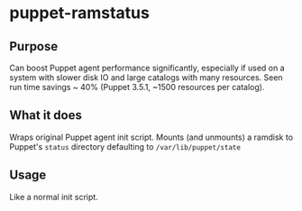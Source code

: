 # puppet-ramstatus

## Purpose
Can boost Puppet agent performance significantly, especially if used on a system with slower disk IO and large catalogs with many resources. Seen run time savings ~ 40% (Puppet 3.5.1, ~1500 resources per catalog).

## What it does
Wraps original Puppet agent init script. Mounts (and unmounts) a ramdisk to Puppet's ```status``` directory defaulting to ```/var/lib/puppet/state```

## Usage
Like a normal init script.
